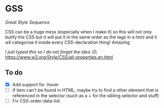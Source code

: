 # GSS
_Great Style Sequence_

CSS can be a huge mess (especially when I make it) so this will not only butify the CSS but it will put it in the same order as the tags in a html and it wil categorise it inside every CSS-declaration thing! Amazing

_I just typed this so I do not forget the idea 🙃_; https://www.w3.org/Style/CSS/all-properties.en.html

## To do

- [x] Add support for :hover
- [ ] If item can't be found in HTML, maybe try to find a other element that is referenced in the selector (such as a + for the sibling selector and stuff)
- [ ] Fix CSS-order-data-list
